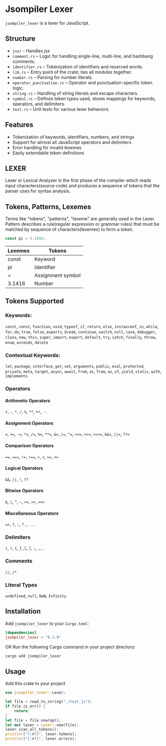 # Jsompiler Lexer

`jsompiler_lexer` is a lexer for JavaScript.

## Structure

- `jsx/` - Handles jsx
- `comment.rs` – Logic for handling single-line, multi-line, and hashbang comments.
- `identifier.rs` – Tokenization of identifiers and reserved words.
- `lib.rs` – Entry point of the crate; ties all modules together.
- `number.rs` – Parsing for number literals.
- `operator_punctuation.rs` – Operator and punctuation-specific token logic.
- `string.rs` – Handling of string literals and escape characters.
- `symbol.rs` – Defines token types used, stores mappings for keywords, operators, and delimiters.
- `test.rs` – Unit tests for various lexer behaviors.

## Features

- Tokenization of keywords, identifiers, numbers, and strings
- Support for almost all JavaScript operators and delimiters
- Error handling for invalid lexemes
- Easily extendable token definitions

## LEXER

Lexer or Lexical Analyzer is the first phase of the compiler which reads input characters(source code) and produces a sequence of tokens that the parser uses for syntax analysis.

## Tokens, Patterns, Lexemes

Terms like "tokens", "patterns", "lexeme" are generally used in the Lexer. Pattern describes a rule(regular expression or grammar rules) that must be matched by sequence of characters(lexemes) to form a token.

```js
const pi = 3.1416;
```

| Lexemes | Tokens            |
| ------- | ----------------- |
| const   | Keyword           |
| pi      | Identifier        |
| =       | Assignment symbol |
| 3.1416  | Number            |

## Tokens Supported

### Keywords:

`const`, `const`, `function`, `void`, `typeof`, `if`, `return`, `else`, `instanceof`, `in`, `while`, `for`, `do`, `true`, `false`, `exports`, `break`, `continue`, `switch`, `null`, `case`, `debugger`, `class`, `new`, `this`, `super`, `import`, `export`, `default`, `try`, `catch`, `finally`, `throw`, `enum`, `extends`, `delete`

### Contextual Keywords:

`let`, `package`, `interface`, `get`, `set`, `arguments`, `public`, `eval`, `protected`, `private`, `meta`, `target`, `async`, `await`, `from`, `as`, `from`, `as`, `of`, `yield`, `static`, `with`, `implements`

### Operators

#### Arithmetic Operators

`+`, `-`, `*`, `/`, `%`, `**`, `++`, `--`

#### Assignment Operators

`=`, `+=`, `-=`, `*=`, `/=`, `%=`, `**=`, `&=`, `|=`, `^=`, `<<=`, `>>=`, `>>>=`, `&&=`, `||=`, `??=`

#### Comparison Operators

`==`, `===`, `!=`, `!==`, `>`, `<`, `>=`, `<=`

#### Logical Operators

`&&`, `||`, `!`, `??`

#### Bitwise Operators

`&`, `|`, `^`, `~`, `<<`, `>>`, `>>>`

#### Miscellaneous Operators

`=>`, `?`, `:`, `?.`, `...`

### Delimiters

`(`, `)`, `{`, `}` ,`[`, `]`, `;`, `,`, `.`

### Comments

`//`, `/*`

### Literal Types

`undefined`, `null`, `NaN`, `Infinity`

## Installation

Add `jsompiler_lexer` to your `Cargo.toml`:

```toml
[dependencies]
jsompiler_lexer = "0.2.0"
```

OR
Run the following Cargo command in your project directory:

```bash
cargo add jsompiler_lexer
```

## Usage

Add this crate to your project

```rust
use jsompiler_lexer::Lexer;

let file = read_to_string("./test.js");
if file.is_err() {
	return;
}
let file = file.unwrap();
let mut lexer = Lexer::new(file);
lexer.scan_all_tokens();
println!("{:#?}", lexer.tokens);
println!("{:#?}", lexer.errors);
```
